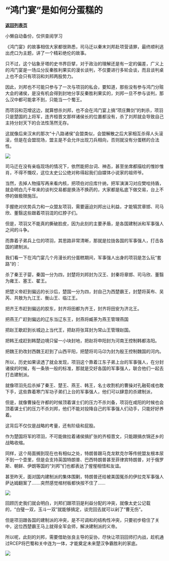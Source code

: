 # “鸿门宴”是如何分蛋糕的

[**返回列表页**](/gzh/政事堂2019)

小懒自动备份，仅供查阅学习

《鸿门宴》的故事相信大家都很熟悉，司马迁以秦末刘邦赴项营请罪，最终顺利逃出虎口为主题，讲了一个精彩绝伦的故事。  

  

只不过，这个钻象牙塔的史书界巨擘，对于政治的理解还是有一定的偏差，广义上的鸿门宴是一场瓜分反秦胜利果实的漫长谈判，不仅要进行多轮会谈，而且谈判桌上也不会只有项羽和刘邦两股势力。  

  

因此，刘邦也不可能只参与了一次与项羽的私会，要知道，那些没有参与鸿门分赃大会的诸侯，是没有机会得到封地分享反秦胜利果实的，刘邦一旦不参与谈判，那么汉中都可能拿不到，只能当一个蜀王。

  

而项羽和范增这边，就算想杀刘邦，也不会在鸿门宴上搞“项庄舞剑”的刺杀，项羽只是楚国的上将军，连齐桓晋文那样诸侯长的位置都没有，杀了刘邦就会导致自己主持分封天下的合法性荡然无存。

  

这就像后来汉末的那次“十八路诸侯”会盟类似，会盟解散之后大家相互杀得人头滚滚，但是在会盟现场，盟主是不会允许出现刀兵相向，否则就没有分蛋糕的合法性。

  

![](https://mmbiz.qpic.cn/mmbiz_jpg/rxhS23yu8cOkMFy6tewvpic7z7mSMM8b2ZbJ1VM5gbJ2Gm2rOZL8rgfZicCuIKS22Eop24VItfgllVBVibEhogziaw/640?wx_fmt=jpeg)

  

司马迁在没有亲临现场的情况下，依然能把台词、神态，甚至坐席都描绘的惟妙惟肖，不得不慨叹，这位太史公公绝对称得起我们自媒体小说家的祖师爷。

  

当然，去掉人物描写再来看内核，把项伯对应库什纳，把军演演习对应樊哙持盾，就会明白几千年来的谈判交易都是换汤不换药的，大家都是私底下做交易，台上不停的做极限施压。

  

手握绝对优势兵力和一众盟友项羽，需要逼迫刘邦出让利益，才能犒赏章邯、司马欣、董翳这些跟着项羽混的红脖子们。

  

但是，项羽又不能真的撕破脸皮，因为此刻的主要矛盾，是各国建制派和军事强人之间的斗争。

  

而靠着子弟兵上位的项羽，其思路非常清晰，那就是拉拢各国的军事强人，打击各国的建制派。  

  

我们看一下在鸿门宴几个月漫长的分蛋糕期间，军事强人出身的项羽是怎么玩“套路”的：

  

杀了秦王子婴，秦国一分为四，封楚将刘邦封为汉王、封秦将章邯、司马欣、董翳为雍王、塞王、翟王。

  

把楚义帝赶到偏远的长沙后，楚国一分为四，封自己为西楚霸王，封楚将英布、吴芮、共敖为九江王、衡山王、临江王。

  

把齐王巿赶到偏远的胶东，封齐将田都为齐王，封齐将田安为济北王。

  

把燕王广赶到偏远的辽东当辽东王，封燕将臧荼为燕王管理燕国

  

把赵王歇赶到长城边上当代王，把赵将张耳封为常山王管理赵国。

  

把韩王成赶到韩楚边境只留一小块封地，把赵将申阳封为河南王控制韩都洛阳。

  

把魏王豹改封西魏王赶到了山西平阳，把楚将司马卬为封为殷王控制魏国的河内。  

  

所以，历史如果读透了就会发现，项羽这个靠着江东子弟上台的军事强人，在分封诸侯的时候，有一条铁一般的标准，那就是交好各国的军事强人，联合他们一起去打击建制派。

  

就像项羽先后杀掉了秦王、楚王、燕王、韩王，名士收割机的曹操对孔融荀彧也敢下手，这些靠着寒门军功子弟们上台的军事强人，他们可以肆意的杀建制派，

  

但是，就像曹操在许都的时候顶着谋士们的压力不杀刘备，项羽在咸阳的时候也会顶着谋士们的压力不杀刘邦，他们不能对投降自己的军事强人们动手，只能好好养着。

  

这背后不仅仅是战略的考量，还有阶级和屁股。  

  

作为楚国将军的项羽，不可能做拉着诸侯搞扩张的齐桓晋文，只能跟搞衣锦还乡的战略收缩。  

  

同样，这个局面搁到现在也有相似之处，特朗普跟马克龙默克尔等传统盟友根本尿不到一个壶里，但是会支持英国特朗普、巴西特朗普甚至菲律宾特朗普，对于俄罗斯、朝鲜、伊朗等国的“刘邦”们也都表达了惺惺相惜和友谊。  

  

甚至昨天，面对国内建制派的集体围剿，特朗普还给被美国冤杀的伊拉克军事强人萨达姆翻案了.......突然感觉棺材板都快按不住了......

  

![](https://mmbiz.qpic.cn/mmbiz_png/rxhS23yu8cOkMFy6tewvpic7z7mSMM8b2uZgJs6tC0mXebzEZtT3KamVNI9Hxb2lSMicFHQCrTKmL8WK8P6eAmlQ/640?wx_fmt=png)

  

回顾历史我们就会明白，刘邦们跟项羽是利益分配的冲突，就像太史公记载的，“白璧一双，玉斗一双”就能够搞定，谈完回去就可以剁了“曹无伤”。

  

但是项羽跟各国的建制派的冲突，是不可调和的结构性冲突，只要初步稳住了关中，这位西楚霸王马上就得全军会师，解决建制派的义帝。

  

所以呢，此刻的刘邦，需要借助张良主导的妥协，尽快让项羽回师打内战，趁机通过RCEP将巴蜀和关中连为一体，才能奠定未来楚汉争霸胜利的家底。

  

![](https://mmbiz.qpic.cn/mmbiz_jpg/rxhS23yu8cPp0iaKAfe0ZsWfgGcY72o9Nror8TicrtnlDsqzY7y4Kum4fM3X0FMEGlbvm9HvZUiaETSnLt4DHNLbQ/640?wx_fmt=jpeg)

